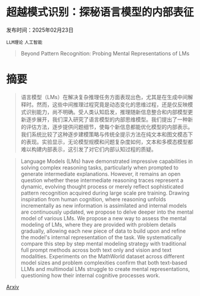 # 超越模式识别：探秘语言模型的内部表征

发布时间：2025年02月23日

`LLM理论` `人工智能`

> Beyond Pattern Recognition: Probing Mental Representations of LMs

# 摘要

> 语言模型（LMs）在解决复杂推理任务方面表现出色，尤其是在生成中间解释时。然而，这些中间推理过程究竟是动态变化的思维过程，还是仅反映模式识别能力，尚不明确。受人类认知启发，推理随新信息整合和内部模型更新逐步展开，我们深入研究了语言模型的内部思维模型。我们提出了一种新的评估方法，逐步提供问题细节，使每个新信息都能优化模型的内部表示。我们系统比较了这种逐步建模策略与传统全提示方法在纯文本和图文模态下的表现。实验显示，无论模型规模和问题复杂度如何，文本和多模态模型都难以构建内部表示，这引发了对它们内部认知过程的质疑。

> Language Models (LMs) have demonstrated impressive capabilities in solving complex reasoning tasks, particularly when prompted to generate intermediate explanations. However, it remains an open question whether these intermediate reasoning traces represent a dynamic, evolving thought process or merely reflect sophisticated pattern recognition acquired during large scale pre training. Drawing inspiration from human cognition, where reasoning unfolds incrementally as new information is assimilated and internal models are continuously updated, we propose to delve deeper into the mental model of various LMs. We propose a new way to assess the mental modeling of LMs, where they are provided with problem details gradually, allowing each new piece of data to build upon and refine the model's internal representation of the task. We systematically compare this step by step mental modeling strategy with traditional full prompt methods across both text only and vision and text modalities. Experiments on the MathWorld dataset across different model sizes and problem complexities confirm that both text-based LLMs and multimodal LMs struggle to create mental representations, questioning how their internal cognitive processes work.

[Arxiv](https://arxiv.org/abs/2502.16717)